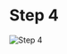 # Step 4

![Step 4](https://drive.google.com/file/d/1Ql122NuWAdoPANak0wwKSGe1uttX7X7B/view?usp=sharing)





